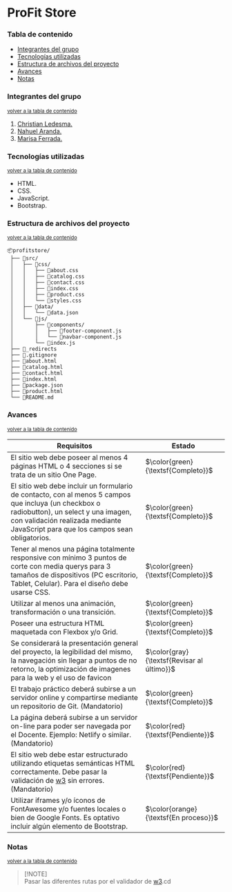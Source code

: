 # ProFit Store

### Tabla de contenido
- [Integrantes del grupo](#integrantes-del-grupo)
- [Tecnologías utilizadas](#tecnologías-utilizadas)
- [Estructura de archivos del proyecto](#estructura-de-archivos-del-proyecto)
- [Avances](#avances)
- [Notas](#notas)

### Integrantes del grupo

<sup>[volver a la tabla de contenido](#tabla-de-contenido)</sup>

1. [Christian Ledesma.](https://github.com/SCodify) 
2. [Nahuel Aranda.](https://github.com/Aranda0802) 
3. [Marisa Ferrada.](https://github.com/MarisaFerrada) 

### Tecnologías utilizadas

<sup>[volver a la tabla de contenido](#tabla-de-contenido)</sup>

- HTML.
- CSS.
- JavaScript.
- Bootstrap.

### Estructura de archivos del proyecto

<sup>[volver a la tabla de contenido](#tabla-de-contenido)</sup>

```
📦profitstore/
 ├── 📂src/
 │   ├── 📂css/
 │   │   ├── 📄about.css
 │   │   ├── 📄catalog.css
 │   │   ├── 📄contact.css
 │   │   ├── 📄index.css
 │   │   ├── 📄product.css
 │   │   └── 📄styles.css
 │   ├── 📂data/
 │   │   └── 📄data.json
 │   └── 📂js/
 │       ├── 📂components/
 │       │   ├── 📄footer-component.js
 │       │   └── 📄navbar-component.js
 │       └── 📄index.js
 ├── 📄_redirects
 ├── 📄.gitignore
 ├── 📄about.html
 ├── 📄catalog.html
 ├── 📄contact.html
 ├── 📄index.html
 ├── 📄package.json
 ├── 📄product.html
 └── 📄README.md
```    

### Avances

<sup>[volver a la tabla de contenido](#tabla-de-contenido)</sup>

| Requisitos | Estado |
| --- | --- |
| El sitio web debe poseer al menos 4 páginas HTML o 4 secciones si se trata de un sitio One Page.  | $\color{green}{\textsf{Completo}}$ |
| El sitio web debe incluir un formulario de contacto, con al menos 5 campos que incluya (un checkbox o radiobutton), un select y una imagen, con validación realizada mediante JavaScript para que los campos sean obligatorios.  | $\color{green}{\textsf{Completo}}$ |
| Tener al menos una página totalmente responsive con mínimo 3 puntos de corte con media querys para 3 tamaños de dispositivos (PC escritorio, Tablet, Celular). Para el diseño debe usarse CSS. | $\color{green}{\textsf{Completo}}$ |
| Utilizar al menos una animación, transformación o una transición. | $\color{green}{\textsf{Completo}}$ |
| Poseer una estructura HTML maquetada con Flexbox y/o Grid. | $\color{green}{\textsf{Completo}}$ |
| Se considerará la presentación general del proyecto, la legibilidad del mismo, la navegación sin llegar a puntos de no retorno, la optimización de imagenes para la web y el uso de favicon | $\color{gray}{\textsf{Revisar al último}}$ |
| El trabajo práctico deberá subirse a un servidor online y compartirse mediante un repositorio de Git. (Mandatorio) | $\color{green}{\textsf{Completo}}$ |
| La página deberá subirse a un servidor on-line para poder ser navegada por el Docente. Ejemplo: Netlify o similar. (Mandatorio) | $\color{red}{\textsf{Pendiente}}$ |
| El sitio web debe estar estructurado utilizando etiquetas semánticas HTML correctamente. Debe pasar la validación de [w3](https://validator.w3.org/) sin errores.  (Mandatorio) | $\color{red}{\textsf{Pendiente}}$ |
| Utilizar iframes y/o íconos de FontAwesome y/o fuentes locales o bien de Google Fonts. Es optativo incluir algún elemento de Bootstrap. | $\color{orange}{\textsf{En proceso}}$ |

### Notas

<sup>[volver a la tabla de contenido](#tabla-de-contenido)</sup>

> [!NOTE]\
> Pasar las diferentes rutas por el validador de [w3](https://validator.w3.org/).cd
